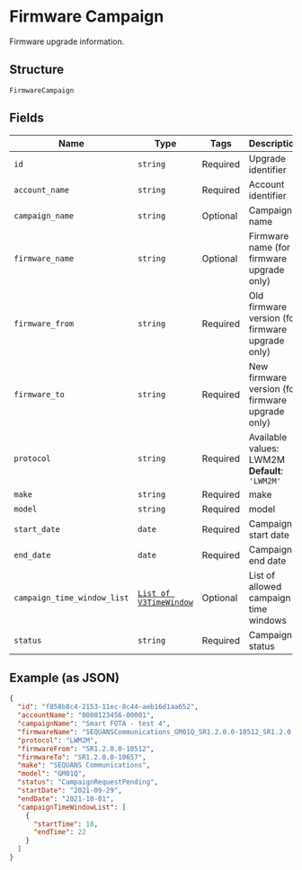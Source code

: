 
# Firmware Campaign

Firmware upgrade information.

## Structure

`FirmwareCampaign`

## Fields

| Name | Type | Tags | Description |
|  --- | --- | --- | --- |
| `id` | `string` | Required | Upgrade identifier |
| `account_name` | `string` | Required | Account identifier |
| `campaign_name` | `string` | Optional | Campaign name |
| `firmware_name` | `string` | Optional | Firmware name (for firmware upgrade only) |
| `firmware_from` | `string` | Required | Old firmware version (for firmware upgrade only) |
| `firmware_to` | `string` | Required | New firmware version (for firmware upgrade only) |
| `protocol` | `string` | Required | Available values: LWM2M<br>**Default**: `'LWM2M'` |
| `make` | `string` | Required | make |
| `model` | `string` | Required | model |
| `start_date` | `date` | Required | Campaign start date |
| `end_date` | `date` | Required | Campaign end date |
| `campaign_time_window_list` | [`List of V3TimeWindow`](../../doc/models/v3-time-window.md) | Optional | List of allowed campaign time windows |
| `status` | `string` | Required | Campaign status |

## Example (as JSON)

```json
{
  "id": "f858b8c4-2153-11ec-8c44-aeb16d1aa652",
  "accountName": "0000123456-00001",
  "campaignName": "Smart FOTA - test 4",
  "firmwareName": "SEQUANSCommunications_GM01Q_SR1.2.0.0-10512_SR1.2.0.0-10657",
  "protocol": "LWM2M",
  "firmwareFrom": "SR1.2.0.0-10512",
  "firmwareTo": "SR1.2.0.0-10657",
  "make": "SEQUANS Communications",
  "model": "GM01Q",
  "status": "CampaignRequestPending",
  "startDate": "2021-09-29",
  "endDate": "2021-10-01",
  "campaignTimeWindowList": [
    {
      "startTime": 18,
      "endTime": 22
    }
  ]
}
```

